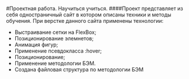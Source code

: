 #Проектная работа. Научиться учиться.
####Проект представляет из себя одностраничный сайт в котором описаны техники и методы обучения.
При верстке данного сайта применены технологии:
* Выстраивание сетки на FlexBox;
* Позиционирование элемнетов;
* Анимация фигур;
* Применение псевдокласса :hover;
* Позиционирование;
* Применение методологии БЭМ.
* Создана файловая структура по методологии БЭМ


